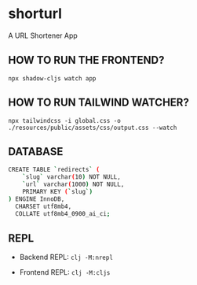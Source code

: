 # shorturl
A URL Shortener App

## HOW TO RUN THE FRONTEND?

`npx shadow-cljs watch app`

## HOW TO RUN TAILWIND WATCHER?

`npx tailwindcss -i global.css -o ./resources/public/assets/css/output.css --watch`

## DATABASE

```bash
CREATE TABLE `redirects` (
	`slug` varchar(10) NOT NULL,
	`url` varchar(1000) NOT NULL,
	PRIMARY KEY (`slug`)
) ENGINE InnoDB,
  CHARSET utf8mb4,
  COLLATE utf8mb4_0900_ai_ci;
```

## REPL

- Backend REPL: `clj -M:nrepl`

- Frontend REPL: `clj -M:cljs`

